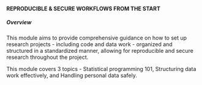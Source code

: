 <h4>REPRODUCIBLE & SECURE WORKFLOWS FROM THE START</h4>
<h5> Overview </h5>
This module aims to provide comprehensive guidance on how to set up research projects - including code and data work - organized and structured in a standardized manner, allowing for reproducible and secure research throughout the project.

This module covers 3 topics - Statistical programming 101, Structuring data work effectively, and Handling personal data safely.